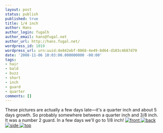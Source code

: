 ```yaml
---
layout: post
status: publish
published: true
title: 1/4 inch
author: Hans
author_login: fugalh
author_email: hans@fugal.net
author_url: http://hans.fugal.net/
wordpress_id: 1019
wordpress_url: urn:uuid:4e842ebf-0868-4e49-8d64-d103c4687d70
date: '2008-11-06 10:03:00.000000000 -08:00'
tags:
- hair
- bald
- buzz
- short
- inch
- guard
- quarter
comments: []
---
```

<p>These pictures are actually a few days late—it's a quarter inch and about 5 days growth. So probably somewhere between a quarter inch and 3/8 inch. It was a number 2 guard. In a few days we'll go to 1/8 inch!
<a href="http://foton.fugal.net/album/166?page=3">
<img src="http://foton.fugal.net/foto/3753/thumbnail" alt="front"/>
<img src="http://foton.fugal.net/foto/3752/thumbnail" alt="back"/>
<img src="http://foton.fugal.net/foto/3754/thumbnail" alt="side"/>
<img src="http://foton.fugal.net/foto/3755/thumbnail" alt="top"/></a></p>
